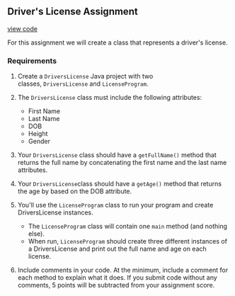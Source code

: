 Driver's License Assignment
---------------------------

[view code](src/DriverLicense.java)

For this assignment we will create a class that represents a driver's license.

### [](https://java.austincodingacademy.com/_book/lesson09/driver-license.html#requirements)Requirements

1.  Create a `DriversLicense` Java project with two classes, `DriversLicense` and `LicenseProgram`.

2.  The `DriversLicense` class must include the following attributes:

    -   First Name
    -   Last Name
    -   DOB
    -   Height
    -   Gender

3.  Your `DriversLicense` class should have a `getFullName()` method that returns the full name by concatenating the first name and the last name attributes.

4.  Your `DriversLicense`class should have a `getAge()` method that returns the age by based on the DOB attribute.

5.  You'll use the `LicenseProgram` class to run your program and create DriversLicense instances.
    -   The `LicenseProgram` class will contain one `main` method (and nothing else).
    -   When run, `LicenseProgram` should create three different instances of a DriversLicense and print out the full name and age on each license.

6. Include comments in your code. At the minimum, include a comment for each method to explain what it does. If you submit code without any comments, 5 points will be subtracted from your assignment score.

